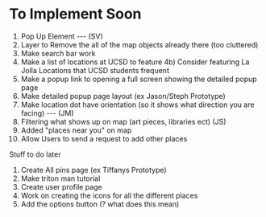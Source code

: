 
<h1> To Implement Soon </h1>


1. Pop Up Element --- (SV)
1. Layer to Remove the all of the map objects already there (too cluttered)
1. Make search bar work
1. Make a list of locations at UCSD to feature
	4b) Consider featuring La Jolla Locations that UCSD students frequent
1. Make a popup link to opening a full screen  showing the detailed popup page
1. Make detailed popup page layout (ex Jason/Steph Prototype)
1. Make location dot have orientation (so it shows what direction you are facing) --- (JM)
1. Filtering what shows up on map (art pieces, libraries ect) (JS)
1. Added "places near you" on map 
1. Allow Users to send a request to add other places

Stuff to do later
1. Create All pins page (ex Tiffanys Prototype)
1. Make triton man tutorial 
1. Create user profile page
1. Work on creating the icons for all the different places
1.  Add the options button (? what does this mean)
